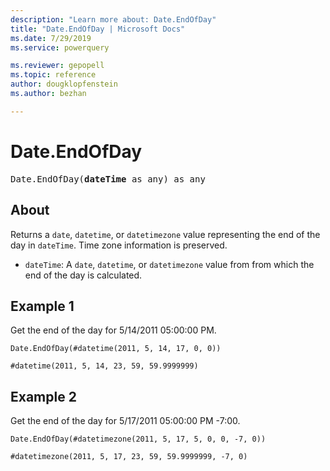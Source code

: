 ```yaml
---
description: "Learn more about: Date.EndOfDay"
title: "Date.EndOfDay | Microsoft Docs"
ms.date: 7/29/2019
ms.service: powerquery

ms.reviewer: gepopell
ms.topic: reference
author: dougklopfenstein
ms.author: bezhan

---
```

# Date.EndOfDay

<pre>
Date.EndOfDay(<b>dateTime</b> as any) as any
</pre>
  
## About  
Returns a `date`, `datetime`, or `datetimezone` value representing the end of the day in `dateTime`. Time zone information is preserved. <ul> <li><code>dateTime</code>: A <code>date</code>, <code>datetime</code>, or <code>datetimezone</code> value from from which the end of the day is calculated.</li> </ul>

## Example 1
Get the end of the day for 5/14/2011 05:00:00 PM.

```powerquery-m
Date.EndOfDay(#datetime(2011, 5, 14, 17, 0, 0))
```

`#datetime(2011, 5, 14, 23, 59, 59.9999999)`

## Example 2
Get the end of the day for 5/17/2011 05:00:00 PM -7:00.

```powerquery-m
Date.EndOfDay(#datetimezone(2011, 5, 17, 5, 0, 0, -7, 0))
```

`#datetimezone(2011, 5, 17, 23, 59, 59.9999999, -7, 0)`
